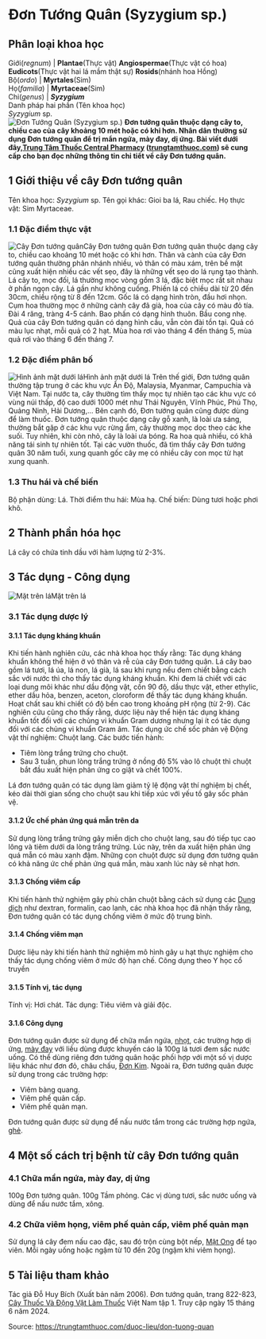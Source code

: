 # Đơn Tướng Quân (Syzygium sp.)

Phân loại khoa học  
---  
Giới(_regnum_) |  **Plantae**(Thực vật) **Angiospermae**(Thực vật có hoa) **Eudicots**(Thực vật hai lá mầm thật sự) **Rosids**(nhánh hoa Hồng)  
Bộ(_ordo_) | **Myrtales**(Sim)  
Họ(_familia_) | **Myrtaceae**(Sim)  
Chi(_genus_) | _**Syzygium**_  
Danh pháp hai phần (Tên khoa học)  
_Syzygium_ sp.  
![Đơn Tướng Quân \(Syzygium sp.\)](https://trungtamthuoc.com/images/others/don-tuong-quan-2-4588.jpg)
**Đơn tướng quân thuộc dạng cây to, chiều cao của cây khoảng 10 mét hoặc có khi hơn. Nhân dân thường sử dụng Đơn tướng quân để trị mẩn ngứa, mày đay, dị ứng. Bài viết dưới đây,[Trung Tâm Thuốc Central Pharmacy](https://trungtamthuoc.com/ "Trung Tâm Thuốc Central Pharmacy") ([trungtamthuoc.com](https://trungtamthuoc.com/ "trungtamthuoc.com")) sẽ cung cấp cho bạn đọc những thông tin chi tiết về cây Đơn tướng quân.**
##  1 Giới thiệu về cây Đơn tướng quân
Tên khoa học: _Syzygium_ sp.
Tên gọi khác: Gioi ba lá, Rau chiếc.
Họ thực vật: Sim Myrtaceae.
### 1.1 Đặc điểm thực vật
![Cây Đơn tướng quân](https://trungtamthuoc.com/images/item/don-tuong-quan.jpg)Cây Đơn tướng quân
Đơn tướng quân thuộc dạng cây to, chiều cao khoảng 10 mét hoặc có khi hơn.
Thân và cành của cây Đơn tướng quân thường phân nhánh nhiều, vỏ thân có màu xám, trên bề mặt cũng xuất hiện nhiều các vết sẹo, đây là những vết sẹo do lá rụng tạo thành.
Lá cây to, mọc đối, lá thường mọc vòng gồm 3 lá, đặc biệt mọc rất sít nhau ở phần ngọn cây. Lá gần như không cuống. Phiến lá có chiều dài từ 20 đến 30cm, chiều rộng từ 8 đến 12cm.
Gốc lá có dạng hình tròn, đầu hơi nhọn.
Cụm hoa thường mọc ở những cành cây đã già, hoa của cây có màu đỏ tía.
Đài 4 răng, tràng 4-5 cánh.
Bao phấn có dạng hình thuôn.
Bầu cong nhẹ.
Quả của cây Đơn tướng quân có dạng hình cầu, vẫn còn đài tồn tại. Quả có màu lục nhạt, mỗi quả có 2 hạt.
Mùa hoa rơi vào tháng 4 đến tháng 5, mùa quả rơi vào tháng 6 đến tháng 7.
### 1.2 Đặc điểm phân bố
![Hình ảnh mặt dưới lá](https://trungtamthuoc.com/images/item/don-tuong-quan-0.jpg)Hình ảnh mặt dưới lá
Trên thế giới, Đơn tướng quân thường tập trung ở các khu vực Ấn Độ, Malaysia, Myanmar, Campuchia và Việt Nam.
Tại nước ta, cây thường tìm thấy mọc tự nhiên tạo các khu vực có vùng núi thấp, độ cao dưới 1000 mét như Thái Nguyên, Vĩnh Phúc, Phú Thọ, Quảng Ninh, Hải Dương,...
Bên cạnh đó, Đơn tướng quân cũng được dùng để làm thuốc.
Đơn tướng quân thuộc dạng cây gỗ xanh, là loài ưa sáng, thường bắt gặp ở các khu vực rừng ẩm, cây thường mọc dọc theo các khe suối. Tuy nhiên, khi còn nhỏ, cây là loài ưa bóng.
Ra hoa quả nhiều, có khả năng tái sinh tự nhiên tốt.
Tại các vườn thuốc, đã tìm thấy cây Đơn tướng quân 30 năm tuổi, xung quanh gốc cây mẹ có nhiều cây con mọc từ hạt xung quanh.
### 1.3 Thu hái và chế biến
Bộ phận dùng: Lá.
Thời điểm thu hái: Mùa hạ.
Chế biến: Dùng tươi hoặc phơi khô.
##  2 Thành phần hóa học
Lá cây có chứa tinh dầu với hàm lượng từ 2-3%.
##  3 Tác dụng - Công dụng
![Mặt trên lá](https://trungtamthuoc.com/images/item/don-tuong-quan-1.jpg)Mặt trên lá
### 3.1 Tác dụng dược lý
#### 3.1.1 Tác dụng kháng khuẩn
Khi tiến hành nghiên cứu, các nhà khoa học thấy rằng:
Tác dụng kháng khuẩn không thể hiện ở vỏ thân và rễ của cây Đơn tướng quân.
Lá cây bao gồm lá tươi, lá úa, lá non, lá già, lá sau khi rụng nếu đem chiết bằng cách sắc với nước thì cho thấy tác dụng kháng khuẩn.
Khi đem lá chiết với các loại dung môi khác như dầu động vật, cồn 90 độ, dầu thực vật, ether ethylic, ether dầu hỏa, benzen, aceton, cloroform đề thấy tác dụng kháng khuẩn. Hoạt chất sau khi chiết có độ bền cao trong khoảng pH rộng (từ 2-9).
Các nghiên cứu cũng cho thấy rằng, dược liệu này thể hiện tác dụng kháng khuẩn tốt đối với các chủng vi khuẩn Gram dương nhưng lại ít có tác dụng đối với các chủng vi khuẩn Gram âm.
Tác dụng ức chế sốc phản vệ
Động vật thí nghiệm: Chuột lang.
Các bước tiến hành:
  * Tiêm lòng trắng trứng cho chuột.
  * Sau 3 tuần, phun lòng trắng trứng ở nồng độ 5% vào lô chuột thì chuột bắt đầu xuất hiện phản ứng co giật và chết 100%.


Lá đơn tướng quân có tác dụng làm giảm tỷ lệ động vật thí nghiệm bị chết, kéo dài thời gian sống cho chuột sau khi tiếp xúc với yếu tố gây sốc phản vệ.
#### 3.1.2 Ức chế phản ứng quá mẫn trên da
Sử dụng lòng trắng trứng gây miễn dịch cho chuột lang, sau đó tiếp tục cao lông và tiêm dưới da lòng trắng trứng. Lúc này, trên da xuất hiện phản ứng quá mẫn có màu xanh đậm. Những con chuột được sử dụng đơn tướng quân có khả năng ức chế phản ứng quá mẫn, màu xanh lúc này sẽ nhạt hơn.
#### 3.1.3 Chống viêm cấp
Khi tiến hành thử nghiệm gây phù chân chuột bằng cách sử dụng các [Dung dịch](https://trungtamthuoc.com/bai-viet/dung-dich-thuoc-la-gi-cong-thuc-va-ky-thuat-bao-che-dung-dich-thuoc "Dung dịch") như dextran, formalin, cao lanh, các nhà khoa học đã nhận thấy rằng, Đơn tướng quân có tác dụng chống viêm ở mức độ trung bình.
#### 3.1.4 Chống viêm mạn
Dược liệu này khi tiến hành thử nghiệm mô hình gây u hạt thực nghiệm cho thấy tác dụng chống viêm ở mức độ hạn chế.
Công dụng theo Y học cổ truyền
#### 3.1.5 Tính vị, tác dụng
Tính vị: Hơi chát.
Tác dụng: Tiêu viêm và giải độc.
#### 3.1.6 Công dụng
Đơn tướng quân được sử dụng để chữa mẩn ngứa, [nhọt](https://trungtamthuoc.com/bai-viet/nhot "nhọt"), các trường hợp dị ứng, [mày đay](https://trungtamthuoc.com/bai-viet/benh-may-day "mày đay") với liều dùng được khuyến cáo là 100g lá tươi đem sắc nước uống. Có thể dùng riêng đơn tướng quân hoặc phối hợp với một số vị dược liệu khác như đơn đỏ, châu chấu, [Đơn Kim](https://trungtamthuoc.com/hoat-chat/don-kim "Đơn Kim").
Ngoài ra, Đơn tướng quân được sử dụng trong các trường hợp:
  * Viêm bàng quang.
  * Viêm phế quản cấp.
  * Viêm phế quản mạn.


Đơn tướng quân được sử dụng để nấu nước tắm trong các trường hợp ngứa, [ghẻ](https://trungtamthuoc.com/bai-viet/benh-ghe "ghẻ").
##  4 Một số cách trị bệnh từ cây Đơn tướng quân
### 4.1 Chữa mẩn ngứa, mày đay, dị ứng
100g Đơn tướng quân.
100g Tầm phỏng.
Các vị dùng tươi, sắc nước uống và dùng để nấu nước tắm, xông.
### 4.2 Chữa viêm họng, viêm phế quản cấp, viêm phế quản mạn
Sử dụng lá cây đem nấu cao đặc, sau đó trộn cùng bột nếp, [Mật Ong](https://trungtamthuoc.com/hoat-chat/mat-ong "Mật Ong") để tạo viên.
Mỗi ngày uống hoặc ngậm từ 10 đến 20g (ngậm khi viêm họng).
##  5 Tài liệu tham khảo
Tác giả Đỗ Huy Bích (Xuất bản năm 2006). Đơn tướng quân, trang 822-823, [Cây Thuốc Và Động Vật Làm Thuốc](https://trungtamthuoc.com/bai-viet/doc-online-va-tai-mien-phi-pdf-sach-cay-thuoc-va-dong-vat-lam-thuoc-o-viet-nam "Cây Thuốc Và Động Vật Làm Thuốc") Việt Nam tập 1. Truy cập ngày 15 tháng 6 năm 2024.


Source: https://trungtamthuoc.com/duoc-lieu/don-tuong-quan